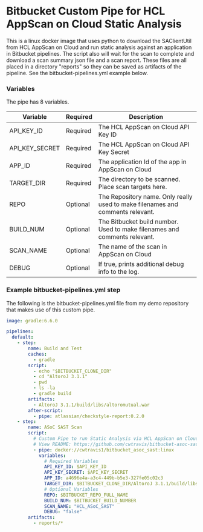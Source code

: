 # Bitbucket Custom Pipe for HCL AppScan on Cloud Static Analysis
This is a linux docker image that uses python to download the SAClientUtil from HCL AppScan on Cloud and run static analysis against an application in Bitbucket pipelines. The script also will wait for the scan to complete and download a scan summary json file and a scan report. These files are all placed in a directory "reports" so they can be saved as artifacts of the pipeline. See the bitbucket-pipelines.yml example below.

### Variables

The pipe has 8 variables.

| Variable |  Required | Description |
|---|---|---|
| API_KEY_ID | Required | The HCL AppScan on Cloud API Key ID |
| API_KEY_SECRET | Required | The HCL AppScan on Cloud API Key Secret |
| APP_ID | Required | The application Id of the app in AppScan on Cloud |
| TARGET_DIR | Required | The directory to be scanned. Place scan targets here. |
| REPO | Optional | The Repository name. Only really used to make filenames and comments relevant. |
| BUILD_NUM | Optional | The Bitbucket build number. Used to make filenames and comments relevant. |
| SCAN_NAME | Optional | The name of the scan in AppScan on Cloud |
| DEBUG | Optional | If true, prints additional debug info to the log. |

### Example bitbucket-pipelines.yml step

The following is the bitbucket-pipelines.yml file from my demo repository that makes use of this custom pipe.

```yaml
image: gradle:6.6.0

pipelines:
  default:    
    - step:
        name: Build and Test
        caches:
          - gradle
        script:
          - echo "$BITBUCKET_CLONE_DIR"
          - cd "AltoroJ 3.1.1"
          - pwd
          - ls -la
          - gradle build
        artifacts:
          - AltoroJ 3.1.1/build/libs/altoromutual.war
        after-script:
          - pipe: atlassian/checkstyle-report:0.2.0
    - step:
        name: ASoC SAST Scan
        script:
          # Custom Pipe to run Static Analysis via HCL AppScan on Cloud
          # View README: https://github.com/cwtravis/bitbucket-asoc-sast-linux
          - pipe: docker://cwtravis1/bitbucket_asoc_sast:linux
            variables:
              # Required Variables
              API_KEY_ID: $API_KEY_ID
              API_KEY_SECRET: $API_KEY_SECRET
              APP_ID: a4696e4a-a3c4-449b-b5e3-327fe05c02c3
              TARGET_DIR: $BITBUCKET_CLONE_DIR/AltoroJ 3.1.1/build/libs
              # Optional Variables
              REPO: $BITBUCKET_REPO_FULL_NAME
              BUILD_NUM: $BITBUCKET_BUILD_NUMBER
              SCAN_NAME: "HCL_ASoC_SAST"
              DEBUG: "false"
        artifacts:
          - reports/*
```